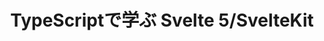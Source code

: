 ---
title: TypeScriptで学ぶ Svelte 5/SvelteKit
heroImage: /sveltepress@3x.png
# tagline: 日本語によるTypeScript中心のSvelte 5/SvelteKit完全マスター学習ガイド
actions:
  - label: 学習を始める
    type: primary
    to: ./introduction
  - label: 学習ガイド
    type: secondary
    to: ./guide
features:
  - title: Svelte 5 Runes
    description: 最新のRunesシステム（$state, $derived, $effect）を完全解説
  - title: TypeScript完全対応
    description: すべてのコード例でTypeScriptを使用し、型安全な開発を実現
  - title: 実践的な内容
    description: ビジネスレベルのアプリケーション開発に必要な知識を網羅
---